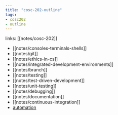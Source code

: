 ```yaml
---
title: "cosc-202-outline"
tags: 
- cosc202 
- outline
---
```

links: [[notes/cosc-202]]

- [[notes/consoles-terminals-shells]]
- [[notes/git]]
- [[notes/ethics-in-cs]]
- [[notes/integrated-development-environments]]
- [[notes/branch]]
- [[notes/testing]]
- [[notes/test-driven-development]]
- [[notes/unit-testing]]
- [[notes/debugging]]
- [[notes/documentation]]
- [[notes/continuous-integration]]
- [automation](notes/automation.md)


